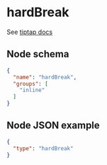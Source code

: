 # hardBreak

See [tiptap docs](https://tiptap.dev/api/nodes/hard-break)

## Node schema

```json
{
  "name": "hardBreak",
  "groups": [
    "inline"
  ]
}
```

## Node JSON example

```json
{
  "type": "hardBreak"
}
```
